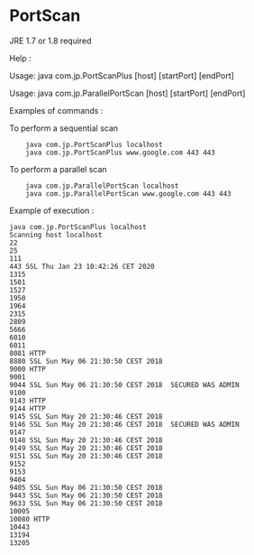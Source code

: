 # PortScan 

JRE 1.7 or 1.8 required

Help :
 
Usage: java com.jp.PortScanPlus [host] [startPort] [endPort] 

Usage: java com.jp.ParallelPortScan [host] [startPort] [endPort] 


Examples of commands :  

To perform a sequential scan 
```
    java com.jp.PortScanPlus localhost 
    java com.jp.PortScanPlus www.google.com 443 443 
```

To perform a parallel scan 
```
    java com.jp.ParallelPortScan localhost 
    java com.jp.ParallelPortScan www.google.com 443 443 
```

Example of execution :
```
java com.jp.PortScanPlus localhost
Scanning host localhost
22  
25  
111  
443 SSL Thu Jan 23 10:42:26 CET 2020 
1315  
1501  
1527  
1950  
1964  
2315  
2809  
5666  
6010  
6011  
8081 HTTP 
8880 SSL Sun May 06 21:30:50 CEST 2018 
9000 HTTP 
9001  
9044 SSL Sun May 06 21:30:50 CEST 2018  SECURED WAS ADMIN
9100  
9143 HTTP 
9144 HTTP 
9145 SSL Sun May 20 21:30:46 CEST 2018 
9146 SSL Sun May 20 21:30:46 CEST 2018  SECURED WAS ADMIN
9147  
9148 SSL Sun May 20 21:30:46 CEST 2018 
9149 SSL Sun May 20 21:30:46 CEST 2018 
9151 SSL Sun May 20 21:30:46 CEST 2018 
9152  
9153  
9404  
9405 SSL Sun May 06 21:30:50 CEST 2018 
9443 SSL Sun May 06 21:30:50 CEST 2018 
9633 SSL Sun May 06 21:30:50 CEST 2018 
10005  
10080 HTTP 
10443  
13194  
13205  
```


